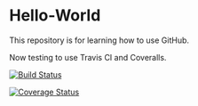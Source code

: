 Hello-World
===========

This repository is for learning how to use GitHub.

Now testing to use Travis CI and Coveralls.

[![Build Status](https://travis-ci.org/tomute/Hello-World.svg?branch=master)](https://travis-ci.org/tomute/Hello-World)

[![Coverage Status](https://coveralls.io/repos/github/tomute/Hello-World/badge.svg?branch=master)](https://coveralls.io/github/tomute/Hello-World?branch=master)
